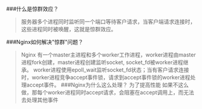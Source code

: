 ###什么是惊群效应？
>服务器多个进程同时监听同一个端口等待客户请求，当客户端请求连接时，这些进程同时被唤醒，这就是惊群效应。

###Nginx如何解决"惊群"问题？
>Nginx 有一个master主进程和多个worker工作进程，worker进程由master进程fork创建，master进程创建监听socket, socket_fd被worker进程继承。
worker进程使用epoll_wait监听socket_fd状态；当有客户请求连接时，worker进程竞争accept事件锁，请求到accept事件锁的worker进程处理accept事件。
###Nginx为什么这么处理？
>为了提高性能
如果不这么做，那每个worker进程同时accept请求，会阻塞在accept调用上，而无法去处理其他事件